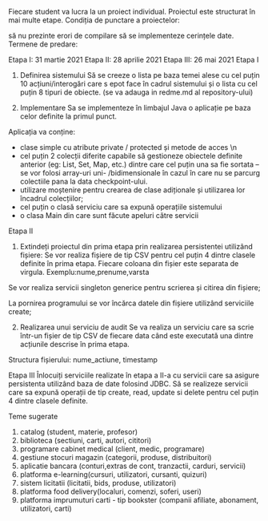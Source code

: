 Fiecare student va lucra la un proiect individual. Proiectul este structurat în mai multe etape. Condiția de punctare a proiectelor:

să nu prezinte erori de compilare
să se implementeze cerințele date.
Termene de predare:

Etapa I​: 31 martie 2021
Etapa II​: 28 aprilie 2021
Etapa III​: 26 mai 2021
Etapa I
1) Definirea sistemului
Să se creeze o lista pe baza temei alese cu cel puțin 10 acțiuni/interogări care s epot face în cadrul sistemului și o lista cu cel puțin 8 tipuri de obiecte. (se va adauga in redme.md al repository-ului)

2) Implementare
Sa se implementeze în limbajul Java o aplicație pe baza celor definite la primul punct.

Aplicația va conține:

- clase simple cu atribute private / protected și metode de acces \n
- cel puțin 2 colecții diferite capabile să gestioneze obiectele definite anterior (eg: List, Set, Map, etc.) dintre care cel puțin una sa fie sortata – se vor folosi array-uri uni- /bidimensionale în cazul în care nu se parcurg colectiile pana la data checkpoint-ului.
- utilizare moștenire pentru crearea de clase adiționale și utilizarea lor încadrul colecțiilor;
- cel puțin o clasă serviciu care sa expună operațiile sistemului
- o clasa Main din care sunt făcute apeluri către servicii

Etapa II
1) Extindeți proiectul din prima etapa prin realizarea persistentei utilizând fișiere:
Se vor realiza fișiere de tip CSV pentru cel puțin 4 dintre clasele definite în prima etapa. Fiecare coloana din fișier este separata de virgula. Exemplu:nume,prenume,varsta

Se vor realiza servicii singleton generice pentru scrierea și citirea din fișiere;

La pornirea programului se vor încărca datele din fișiere utilizând serviciile create;

2) Realizarea unui serviciu de audit
Se va realiza un serviciu care sa scrie într-un fișier de tip CSV de fiecare data când este executată una dintre acțiunile descrise în prima etapa.

Structura fișierului: nume_actiune, timestamp

Etapa III
Înlocuiți serviciile realizate în etapa a II-a cu servicii care sa asigure persistenta utilizând baza de date folosind JDBC.
Să se realizeze servicii care sa expună operații de tip create, read, update si delete pentru cel puțin 4 dintre clasele definite.

Teme sugerate

1) catalog (student, materie, profesor)
2) biblioteca (sectiuni, carti, autori, cititori)
3) programare cabinet medical (client, medic, programare)
4) gestiune stocuri magazin (categorii, produse, distribuitori) 
5) aplicatie bancara (conturi,extras de cont, tranzactii, carduri, servicii)
6) platforma e-learning(cursuri, utilizatori, cursanti, quizuri)
7) sistem licitatii (licitatii, bids, produse, utilizatori)
8) platforma food delivery(localuri, comenzi, soferi, useri)
9) platforma imprumuturi carti - tip bookster (companii afiliate, abonament, utilizatori, carti)

